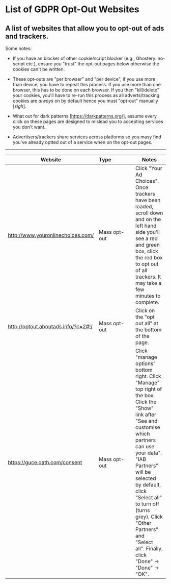 # List of GDPR Opt-Out Websites
## A list of websites that allow you to opt-out of ads and trackers.

Some notes:

* If you have an blocker of other cookie/script blocker (e.g., Ghostery. no-script etc.), ensure you "trust" the opt-out pages below otherwise the cookies can't be written.

* These opt-outs are "per browser" and "per device", if you use more than device, you have to repeat this process. If you use more than one browser, this has to be done on each browser. If you then "kill/delete" your cookies, you'll have to re-run this process as all adverts/tracking cookies are *always* on by default hence you must "opt-out" manually [*sigh*].

* What out for dark patterns [https://darkpatterns.org/], assume every click on these pages are designed to mislead you to accepting services you don't want.

* Advertisers/trackers share services across platforms so you masy find you've already optted out of a service when on the opt-out pages.

---

Website | Type&nbsp;&nbsp;&nbsp;&nbsp;&nbsp;&nbsp;&nbsp;&nbsp;&nbsp;&nbsp;&nbsp;&nbsp;&nbsp;&nbsp; | Notes
--- | --- | ---
http://www.youronlinechoices.com/ | Mass opt-out |  Click "Your Ad Choices". Once trackers have been loaded, scroll down and on the left hand side you'll see a red and green box, click the red box to opt out of all trackers. It may take a few minutes to complete.
http://optout.aboutads.info/?c=2#!/ | Mass opt-out | Click on the "opt out all" at the bottom of the page.
https://guce.oath.com/consent | Mass opt-out | Click "manage options" bottom right. Click "Manage" top right of the box. Click the "Show" link after "See and customise which partners can use your data". "IAB Partners" will be selected by default, click "Select all" to turn off (turns grey). Click "Other Partners" and "Select all". Finally, click "Done" -> "Done" -> "OK".
